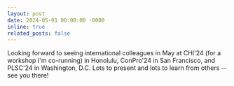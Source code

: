 ```yaml
---
layout: post
date: 2024-05-01 00:00:00 -0000
inline: true
related_posts: false
---
```

Looking forward to seeing international colleagues in May at CHI'24 (for a workshop I'm co-running) in Honolulu, ConPro'24 in San Francisco, and PLSC'24 in Washington, D.C. Lots to present and lots to learn from others -- see you there! 